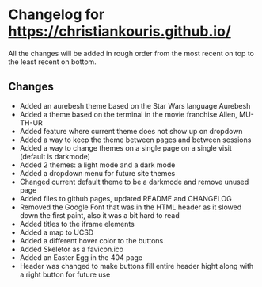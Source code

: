 # Changelog for https://christiankouris.github.io/

All the changes will be added in rough order from the most recent on top to the least recent on bottom.

Changes
--------------------

- Added an aurebesh theme based on the Star Wars language Aurebesh
- Added a theme based on the terminal in the movie franchise Alien, MU-TH-UR
- Added feature where current theme does not show up on dropdown
- Added a way to keep the theme between pages and between sessions
- Added a way to change themes on a single page on a single visit (default is darkmode)
- Added 2 themes: a light mode and a dark mode
- Added a dropdown menu for future site themes
- Changed current default theme to be a darkmode and remove unused page
- Added files to github pages, updated README and CHANGELOG
- Removed the Google Font that was in the HTML header as it slowed down the first paint, also it was a bit hard to read
- Added titles to the iframe elements
- Added a map to UCSD
- Added a different hover color to the buttons
- Added Skeletor as a favicon.ico
- Added an Easter Egg in the 404 page
- Header was changed to make buttons fill entire header hight along with a right button for future use
